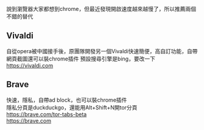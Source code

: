   說到瀏覽器大家都想到chrome，但最近發現開啟速度越來越慢了，所以推薦兩個不錯的替代  
  ## Vivaldi  
  自從opera被中國接手後，原團隊開發另一個Vivaldi快速簡便，高自訂功能，自帶網頁截圖還可以裝chrome插件 
  預設搜尋引擎是bing，要改一下  
  https://vivaldi.com  
  
  ## Brave
  快速，隱私，自帶ad block，也可以裝chrome插件  
  隱私分頁是duckduckgo，還能用Alt+Shift+N開tor分頁  
  https://brave.com/tor-tabs-beta  
  https://brave.com  
